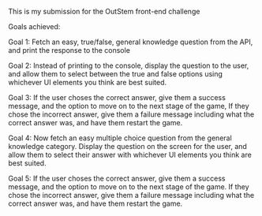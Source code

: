 This is my submission for the OutStem front-end challenge

Goals achieved:

Goal 1: Fetch an easy, true/false, general knowledge question from the API, and print the response to the console

Goal 2: Instead of printing to the console, display the question to the user, and allow them to select between the true and false options using whichever UI elements you think are best suited.

Goal 3: If the user choses the correct answer, give them a success message, and the option to move on to the next stage of the game, If they chose the incorrect answer, give them a failure message including what the correct answer was, and have them restart the game.

Goal 4: Now fetch an easy multiple choice question from the general knowledge category. Display the question on the screen for the user, and allow them to select their answer with whichever UI elements you think are best suited.

Goal 5: If the user choses the correct answer, give them a success message, and the option to move on to the next stage of the game. If they chose the incorrect answer, give them a failure message including what the correct answer was, and have them restart the game.

